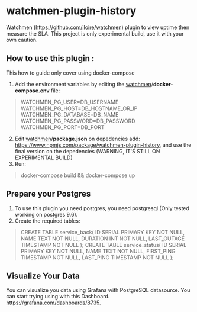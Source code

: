 
#  watchmen-plugin-history

Watchmen (https://github.com/iloire/watchmen) plugin to view uptime then measure the SLA. This project is only experimental build, use it with your own caution.

  

## How to use this plugin :
This how to guide only cover using docker-compose

1. Add the environment variables by editing the [watchmen](https://github.com/iloire/watchmen)/**docker-compose.env** file:
> WATCHMEN_PG_USER=DB_USERNAME
> WATCHMEN_PG_HOST=DB_HOSTNAME_OR_IP
> WATCHMEN_PG_DATABASE=DB_NAME
> WATCHMEN_PG_PASSWORD=DB_PASSWORD
> WATCHMEN_PG_PORT=DB_PORT

2. Edit [watchmen](https://github.com/iloire/watchmen)/**package.json** on depedencies add: https://www.npmjs.com/package/watchmen-plugin-history, and use the final version on the depedencies (WARNING, IT'S STILL ON EXPERIMENTAL BUILD)
3. Run: 

> docker-compose build && docker-compose up


## Prepare your Postgres
1. To use this plugin you need postgres, you need postgresql (Only tested working on postgres 9.6).
2. Create the required tables:

> CREATE  TABLE  service_back(
> ID  SERIAL  PRIMARY  KEY  NOT  NULL,
> NAME  TEXT  NOT  NULL,
> DURATION  INT  NOT  NULL,
> LAST_OUTAGE  TIMESTAMP  NOT  NULL
> );
> CREATE  TABLE  service_status(
> ID  SERIAL  PRIMARY  KEY  NOT  NULL,
> NAME  TEXT  NOT  NULL,
> FIRST_PING  TIMESTAMP  NOT  NULL,
> LAST_PING  TIMESTAMP  NOT  NULL
> );

## Visualize Your Data
You can visualize you data using Grafana with PostgreSQL datasource. You can start trying using with this Dashboard. https://grafana.com/dashboards/8735.